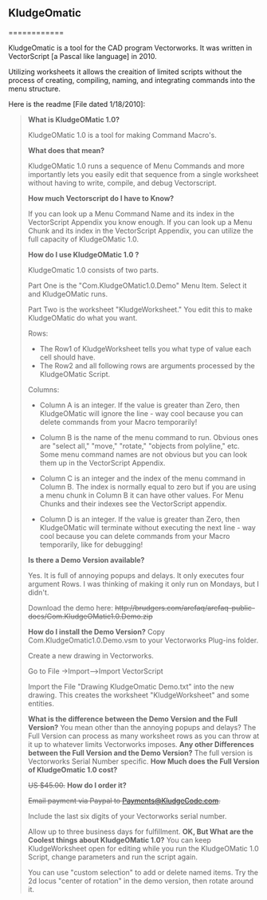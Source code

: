 <h2>KludgeOmatic</h2>
<p>============</p>

<p>KludgeOmatic is a tool for the CAD program Vectorworks.  It was written in VectorScript [a Pascal like language] in 2010. </p>

<p>Utilizing worksheets it allows the creaition of limited scripts without the process of creating, compiling, naming, and integrating commands into the menu structure.</p>

<p>Here is the readme [File dated 1/18/2010]:</p>
<blockquote>
<p><strong>What is KludgeOMatic 1.0?</strong>
<p>KludgeOMatic 1.0 is a tool for making Command Macro's.

<p><strong>What does that mean?</strong>
<p>KludgeOMatic 1.0 runs a sequence of Menu Commands and more importantly lets you easily edit that sequence from a single worksheet without having to write, compile, and debug Vectorscript.

<p><strong>How much Vectorscript do I have to Know?</strong>
<p>If you can look up a Menu Command Name and its index in the VectorScript Appendix you know enough.  If you can look up a Menu Chunk and its index in the VectorScript Appendix, you can utilize the full capacity of KludgeOMatic 1.0.

<p><strong>How do I use KludgeOMatic 1.0 ?</strong>
<p>KludgeOmatic 1.0 consists of two parts.

<p>Part One is the "Com.KludgeOMatic1.0.Demo"  Menu Item. Select it and KludgeOMatic runs.

<p>Part Two is the worksheet "KludgeWorksheet."  You edit this to make KludgeOMatic do what you want.

<p>Rows:
<ul>
  <li>The Row1 of KludgeWorksheet tells you what type of value each cell should have.</li>
	<li>The Row2 and all following rows are arguments processed by the KludgeOMatic Script.</li>
</ul>
Columns:
<ul>
	<li>Column A is an integer. If the value is greater than Zero, then KludgeOMatic will ignore the line - way cool because you can delete commands from your Macro temporarily!</li>
</ul>
<ul>
	<li>Column B is the name of the menu command to run. Obvious ones are "select all," "move," "rotate," "objects from polyline," etc. Some menu command names are not obvious but you can look them up in the VectorScript Appendix.</li>
</ul>
<ul>
	<li>Column C is an integer and the index of the menu command in Column B. The index is normally equal to zero but if you are using a menu chunk in Column B it can have other values. For Menu Chunks and their indexes see the VectorScript appendix.</li>
</ul>
<ul>
	<li>Column D is an integer. If the value is greater than Zero, then KludgeOMatic will terminate without executing the next line - way cool because you can delete commands from your Macro temporarily, like for debugging!</li>
</ul>
<p><strong>Is there a Demo Version available?</strong>
<p>Yes.  It is full of annoying popups and delays. It only executes four argument Rows. I was thinking of making it only run on Mondays, but I didn't.

<p>Download the demo here:  <del>http://brudgers.com/arefaq/arefaq-public-docs/Com.KludgeOMatic1.0.Demo.zip</del>

<strong>How do I install the Demo Version?</strong>
Copy Com.KludgeOmatic1.0.Demo.vsm to your Vectorworks Plug-ins folder.

Create a new drawing in Vectorworks.

Go to File -&gt;Import--&gt;Import VectorScript

Import the File "Drawing KludgeOmatic Demo.txt" into the new drawing.  This creates the worksheet "KludgeWorksheet" and some entities.

<strong>What is the difference between the Demo Version and the Full Version?</strong>
You mean other than the annoying popups and delays?  The Full Version can process as many worksheet rows as you can throw at it up to whatever limits Vectorworks imposes.
<strong>
Any other Differences between the Full Version and the Demo Version?</strong>
The full version is Vectorworks Serial Number specific.
<strong>
How Much does the Full Version of KludgeOmatic 1.0 cost?</strong>

<del>US $45.00.</del>
<strong>
How do I order it?</strong>

<del>Email payment via Paypal to Payments@KludgeCode.com.

Include the last six digits of your Vectorworks serial number.

  Allow up to three business days for fulfillment.</del>
<strong>
OK, But What are the Coolest things about KludgeOMatic 1.0?</strong>
You can keep KludgeWorksheet open for editing while you run the KludgeOMatic 1.0 Script, change parameters and run the script again.

You can use "custom selection" to add or delete named items.   Try the 2d locus "center of rotation" in the demo version, then rotate around it.</blockquote>
